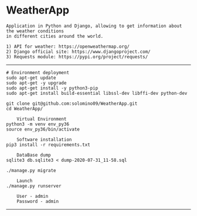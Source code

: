 # WeatherApp

	Application in Python and Django, allowing to get information about the weather conditions 
	in different cities around the world.

	1) API for weather: https://openweathermap.org/
	2) Django official site: https://www.djangoproject.com/
	3) Requests module: https://pypi.org/project/requests/
______________________________________________________________________

	# Environment deployment
	sudo apt-get update 
	sudo apt-get -y upgrade
	sudo apt-get install -y python3-pip
	sudo apt-get install build-essential libssl-dev libffi-dev python-dev

	git clone git@github.com:solomino09/WeatherApp.git
	cd WeatherApp/

		Virtual Environment
	python3 -m venv env_py36
	source env_py36/bin/activate

		Software installation
	pip3 install -r requirements.txt
		
		DataBase dump
	sqlite3 db.sqlite3 < dump-2020-07-31_11-58.sql

	./manage.py migrate

		Launch
	./manage.py runserver

		User - admin
		Password - admin
___________________________________________________________________

